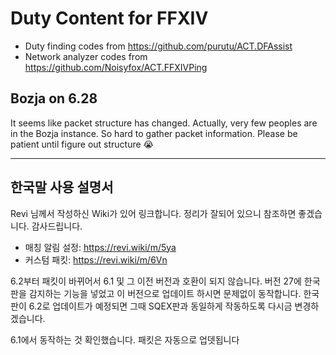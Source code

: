 
# Duty Content for FFXIV

* Duty finding codes from https://github.com/purutu/ACT.DFAssist
* Network analyzer codes from https://github.com/Noisyfox/ACT.FFXIVPing

## Bozja on 6.28
It seems like packet structure has changed. Actually, very few peoples are in the Bozja instance. So hard to gather packet information. Please be patient until figure out structure 😭

---

## 한국말 사용 설명서
Revi 님께서 작성하신 Wiki가 있어 링크합니다. 정리가 잘되어 있으니 참조하면 좋겠습니다. 감사드립니다.
* 매칭 알림 설정: https://revi.wiki/m/5ya
* 커스텀 패킷: https://revi.wiki/m/6Vn

6.2부터 패킷이 바뀌어서 6.1 및 그 이전 버전과 호환이 되지 않습니다. 버전 27에 한국판을 감지하는 기능을 넣었고 이 버전으로 업데이트 하시면 문제없이 동작합니다. 
한국판이 6.2로 업데이트가 예정되면 그때 SQEX판과 동일하게 작동하도록 다시금 변경하겠습니다.

6.1에서 동작하는 것 확인했습니다. 패킷은 자동으로 업뎃됩니다

